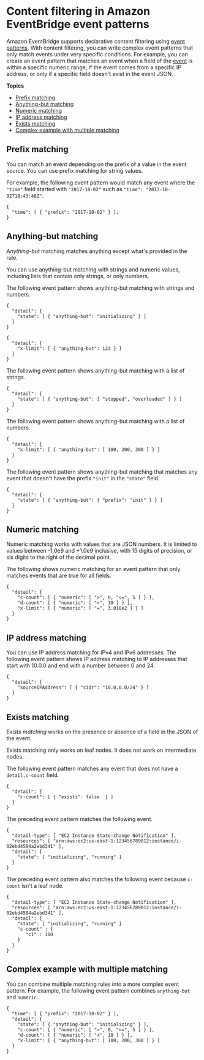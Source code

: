 # Content filtering in Amazon EventBridge event patterns<a name="eb-event-patterns-content-based-filtering"></a>

Amazon EventBridge supports declarative content filtering using [event patterns](eb-event-patterns.md)\. With content filtering, you can write complex event patterns that only match events under very specific conditions\. For example, you can create an event pattern that matches an event when a field of the [event](eb-events.md) is within a specific numeric range, if the event comes from a specific IP address, or only if a specific field doesn't exist in the event JSON\. 

**Topics**
+ [Prefix matching](#eb-filtering-prefix-matching)
+ [Anything\-but matching](#eb-filtering-anything-but)
+ [Numeric matching](#filtering-numeric-matching)
+ [IP address matching](#eb-filtering-ip-matching)
+ [Exists matching](#eb-filtering-exists-matching)
+ [Complex example with multiple matching](#eb-filtering-complex-example)

## Prefix matching<a name="eb-filtering-prefix-matching"></a>

You can match an event depending on the prefix of a value in the event source\. You can use prefix matching for string values\.

For example, the following event pattern would match any event where the `"time"` field started with `"2017-10-02"` such as `"time": "2017-10-02T18:43:48Z"`\. 

```
{
  "time": [ { "prefix": "2017-10-02" } ],
}
```

## Anything\-but matching<a name="eb-filtering-anything-but"></a>

*Anything\-but* matching matches anything except what's provided in the rule\.

You can use anything\-but matching with strings and numeric values, including lists that contain only strings, or only numbers\.

The following event pattern shows anything\-but matching with strings and numbers\.

```
{
  "detail": {
    "state": [ { "anything-but": "initializing" } ]
  }
}

{
  "detail": {
    "x-limit": [ { "anything-but": 123 } ]
  }
}
```

The following event pattern shows anything\-but matching with a list of strings\.

```
{
  "detail": {
    "state": [ { "anything-but": [ "stopped", "overloaded" ] } ]
  }
}
```

The following event pattern shows anything\-but matching with a list of numbers\.

```
{
  "detail": {
    "x-limit": [ { "anything-but": [ 100, 200, 300 ] } ]
  }
}
```

The following event pattern shows anything\-but matching that matches any event that doesn't have the prefix `"init"` in the `"state"` field\.

```
{
  "detail": {
    "state": [ { "anything-but": { "prefix": "init" } } ]
  }
}
```

## Numeric matching<a name="filtering-numeric-matching"></a>

Numeric matching works with values that are JSON numbers\. It is limited to values between \-1\.0e9 and \+1\.0e9 inclusive, with 15 digits of precision, or six digits to the right of the decimal point\.

The following shows numeric matching for an event pattern that only matches events that are true for all fields\. 

```
{
  "detail": {
    "c-count": [ { "numeric": [ ">", 0, "<=", 5 ] } ],
    "d-count": [ { "numeric": [ "<", 10 ] } ],
    "x-limit": [ { "numeric": [ "=", 3.018e2 ] } ]
  }
}
```

## IP address matching<a name="eb-filtering-ip-matching"></a>

You can use IP address matching for IPv4 and IPv6 addresses\. The following event pattern shows IP address matching to IP addresses that start with 10\.0\.0 and end with a number between 0 and 24\.

```
{
  "detail": {
    "sourceIPAddress": [ { "cidr": "10.0.0.0/24" } ]
  }
}
```

## Exists matching<a name="eb-filtering-exists-matching"></a>

*Exists matching* works on the presence or absence of a field in the JSON of the event\.

Exists matching only works on leaf nodes\. It does not work on intermediate nodes\.

The following event pattern matches any event that does not have a `detail.c-count` field\.

```
{
  "detail": {
    "c-count": [ { "exists": false  } ]
  }
}
```

The preceding event pattern matches the following event\.

```
{
  "detail-type": [ "EC2 Instance State-change Notification" ],
  "resources": [ "arn:aws:ec2:us-east-1:123456789012:instance/i-02ebd4584a2ebd341" ],
  "detail": {
    "state": [ "initializing", "running" ]
  }
}
```

The preceding event pattern also matches the following event because `c-count` isn't a leaf node\.

```
{
  "detail-type": [ "EC2 Instance State-change Notification" ],
  "resources": [ "arn:aws:ec2:us-east-1:123456789012:instance/i-02ebd4584a2ebd341" ],
  "detail": {
    "state": [ "initializing", "running" ]
    "c-count" : {
       "c1" : 100
    }
  }
}
```

## Complex example with multiple matching<a name="eb-filtering-complex-example"></a>

You can combine multiple matching rules into a more complex event pattern\. For example, the following event pattern combines `anything-but` and `numeric`\.

```
{
  "time": [ { "prefix": "2017-10-02" } ],
  "detail": {
    "state": [ { "anything-but": "initializing" } ],
    "c-count": [ { "numeric": [ ">", 0, "<=", 5 ] } ],
    "d-count": [ { "numeric": [ "<", 10 ] } ],
    "x-limit": [ { "anything-but": [ 100, 200, 300 ] } ]
  }
}
```